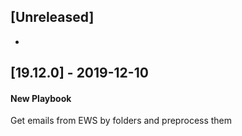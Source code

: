 ## [Unreleased]
-

## [19.12.0] - 2019-12-10
#### New Playbook
Get emails from EWS by folders and preprocess them
